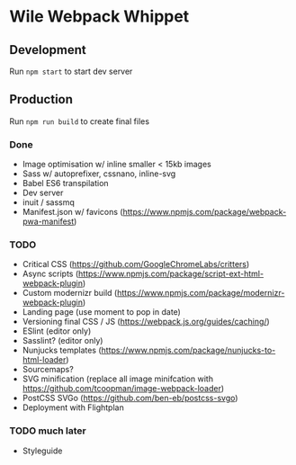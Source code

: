 # Wile Webpack Whippet

## Development

Run `npm start` to start dev server

## Production

Run `npm run build` to create final files

### Done

- Image optimisation w/ inline smaller < 15kb images
- Sass w/ autoprefixer, cssnano, inline-svg
- Babel ES6 transpilation
- Dev server
- inuit / sassmq
- Manifest.json w/ favicons (https://www.npmjs.com/package/webpack-pwa-manifest)

### TODO

- Critical CSS (https://github.com/GoogleChromeLabs/critters)
- Async scripts (https://www.npmjs.com/package/script-ext-html-webpack-plugin)
- Custom modernizr build (https://www.npmjs.com/package/modernizr-webpack-plugin)
- Landing page (use moment to pop in date)
- Versioning final CSS / JS (https://webpack.js.org/guides/caching/)
- ESlint (editor only)
- Sasslint? (editor only)
- Nunjucks templates (https://www.npmjs.com/package/nunjucks-to-html-loader)
- Sourcemaps?
- SVG minification (replace all image minifcation with https://github.com/tcoopman/image-webpack-loader)
- PostCSS SVGo (https://github.com/ben-eb/postcss-svgo)
- Deployment with Flightplan

### TODO much later

- Styleguide
